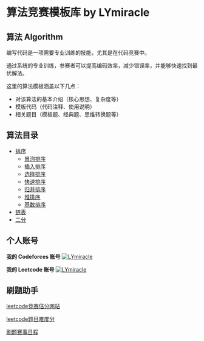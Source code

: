 # 算法竞赛模板库 by LYmiracle

## 算法 Algorithm

编写代码是一项需要专业训练的技能，尤其是在代码竞赛中。

通过系统的专业训练，参赛者可以提高编码效率，减少错误率，并能够快速找到最优解法。

这里的算法模板涵盖以下几点：
- 对该算法的基本介绍（核心思想、复杂度等）
- 模板代码（代码注释、使用说明）
- 相关题目（模板题、经典题、思维转换题等）

## 算法目录
- [排序](/code-template/sort)
  - [冒泡排序](/code-template/bubble_sort.py)
  - [插入排序](/code-template/insertion_sort.py)
  - [选择排序](/code-template/selection_sort.py)
  - [快速排序](/code-template/quick_sort.py)
  - [归并排序](/code-template/merge_sort.py)
  - [堆排序](/code-template/heap_sort.py)
  - [基数排序](/code-template/counting_sort.py)
- [链表](/code-template/linked_list/linked_list.py)
- [二分](/code-template/binary_search/binary_search.py)

## 个人账号
**我的 Codeforces 账号**
[![LYmiracle](https://img.shields.io/badge/LYmiracle-EXPERT%201773-blue?style=for-the-badge)](https://codeforces.com/profile/LYmiracle)

**我的 Leetcode 账号**
[![LYmiracle](https://img.shields.io/badge/LYmiracle-2386-orange?style=for-the-badge)](https://leetcode.cn/u/lymiracle/)

## 刷题助手
[leetcode竞赛估分网站](https://lccn.lbao.site/)

[leetcode题目难度分](https://zerotrac.github.io/leetcode_problem_rating/#/)

[刷题赛事日程](https://clist.by/)